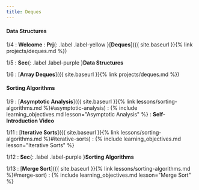 ```yaml
---
title: Deques
---
```


#### Data Structures

1/4
: **Welcome**
: **Prj**{: .label .label-yellow }[**Deques**]({{ site.baseurl }}{% link projects/deques.md %})

1/5
: **Sec**{: .label .label-purple }**Data Structures**

1/6
: [**Array Deques**]({{ site.baseurl }}{% link projects/deques.md %})

#### Sorting Algorithms

1/9
: [**Asymptotic Analysis**]({{ site.baseurl }}{% link lessons/sorting-algorithms.md %}#asymptotic-analysis)
: {% include learning_objectives.md lesson="Asymptotic Analysis" %}
: **Self-Introduction Video**

1/11
: [**Iterative Sorts**]({{ site.baseurl }}{% link lessons/sorting-algorithms.md %}#iterative-sorts)
: {% include learning_objectives.md lesson="Iterative Sorts" %}

1/12
: **Sec**{: .label .label-purple }**Sorting Algorithms**

1/13
: [**Merge Sort**]({{ site.baseurl }}{% link lessons/sorting-algorithms.md %}#merge-sort)
: {% include learning_objectives.md lesson="Merge Sort" %}
